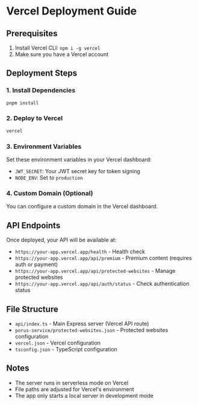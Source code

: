 # Vercel Deployment Guide

## Prerequisites
1. Install Vercel CLI: `npm i -g vercel`
2. Make sure you have a Vercel account

## Deployment Steps

### 1. Install Dependencies
```bash
pnpm install
```

### 2. Deploy to Vercel
```bash
vercel
```

### 3. Environment Variables
Set these environment variables in your Vercel dashboard:
- `JWT_SECRET`: Your JWT secret key for token signing
- `NODE_ENV`: Set to `production`

### 4. Custom Domain (Optional)
You can configure a custom domain in the Vercel dashboard.

## API Endpoints
Once deployed, your API will be available at:
- `https://your-app.vercel.app/health` - Health check
- `https://your-app.vercel.app/api/premium` - Premium content (requires auth or payment)
- `https://your-app.vercel.app/api/protected-websites` - Manage protected websites
- `https://your-app.vercel.app/api/auth/status` - Check authentication status

## File Structure
- `api/index.ts` - Main Express server (Vercel API route)
- `porus-service/protected-websites.json` - Protected websites configuration
- `vercel.json` - Vercel configuration
- `tsconfig.json` - TypeScript configuration

## Notes
- The server runs in serverless mode on Vercel
- File paths are adjusted for Vercel's environment
- The app only starts a local server in development mode
